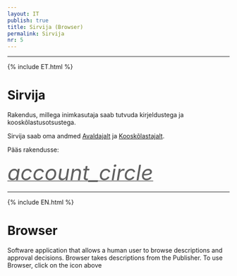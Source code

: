 ```yaml
---
layout: IT
publish: true
title: Sirvija (Browser)
permalink: Sirvija
nr: 5
---
```


---

{% include ET.html %}

# Sirvija

Rakendus, millega inimkasutaja saab tutvuda kirjeldustega ja kooskõlastusotsustega. 

Sirvija saab oma andmed [Avaldajalt](Avaldaja) ja [Kooskõlastajalt](Kooskõlastaja).

Pääs rakendusse:

<a href='http://ec2-35-160-53-79.us-west-2.compute.amazonaws.com:8082/' style='border-bottom: none !important;'><i class="material-icons ikoon" style='color: #616161; font-size: 48px;'>account_circle</i></a>

---

{% include EN.html %}

# Browser

Software application that allows a human user to browse descriptions and approval decisions. Browser takes descriptions from the Publisher. 
To use Browser, click on the icon above
